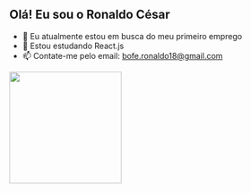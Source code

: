 ## Olá! Eu sou o Ronaldo César


- 🔭 Eu atualmente estou em busca do meu primeiro emprego
- 🌱 Estou estudando React.js
- 📫 Contate-me pelo email: bofe.ronaldo18@gmail.com


<a href="https://github.com/anuraghazra/convoychat">
  <img height=200 align="center" src="https://github-readme-stats.vercel.app/api/top-langs?username=ronaldozx&layout=compact&langs_count=8&card_width=320&theme=dark" />
</a>
